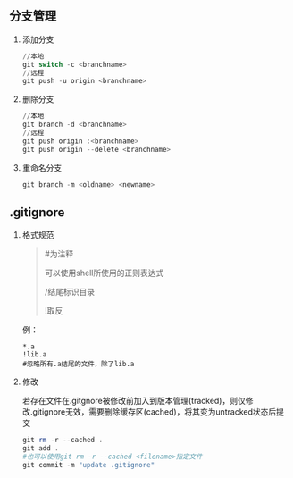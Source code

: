 ## 分支管理

1. 添加分支

   ```powershell
   //本地
   git switch -c <branchname>
   //远程
   git push -u origin <branchname>
   ```

2. 删除分支

   ```powershell
   //本地
   git branch -d <branchname>
   //远程
   git push origin :<branchname>
   git push origin --delete <branchname>
   ```

3. 重命名分支

   ```powershell
   git branch -m <oldname> <newname>
   ```

   

## .gitignore

1. 格式规范

   > #为注释
   >
   > 可以使用shell所使用的正则表达式
   >
   > /结尾标识目录
   >
   > !取反

   例：

   ```
   *.a
   !lib.a
   #忽略所有.a结尾的文件，除了lib.a
   ```

2. 修改

   若存在文件在.gitgnore被修改前加入到版本管理(tracked)，则仅修改.gitignore无效，需要删除缓存区(cached)，将其变为untracked状态后提交

   ```powershell
   git rm -r --cached .
   git add .
   #也可以使用git rm -r --cached <filename>指定文件
   git commit -m "update .gitignore"
   ```
